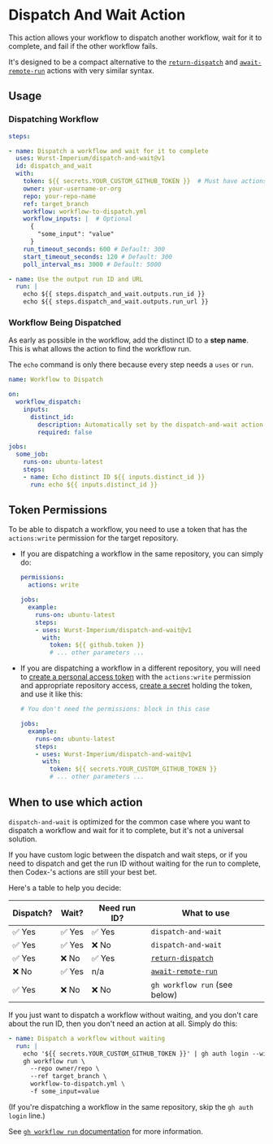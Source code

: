 # Dispatch And Wait Action

This action allows your workflow to dispatch another workflow, wait for it to complete, and fail if the other workflow fails.

It's designed to be a compact alternative to the [`return-dispatch`](https://github.com/Codex-/return-dispatch) and [`await-remote-run`](https://github.com/Codex-/await-remote-run) actions with very similar syntax.

## Usage

### Dispatching Workflow

```yaml
steps:

- name: Dispatch a workflow and wait for it to complete
  uses: Wurst-Imperium/dispatch-and-wait@v1
  id: dispatch_and_wait
  with:
    token: ${{ secrets.YOUR_CUSTOM_GITHUB_TOKEN }}  # Must have actions:write permission
    owner: your-username-or-org
    repo: your-repo-name
    ref: target_branch
    workflow: workflow-to-dispatch.yml
    workflow_inputs: |  # Optional
      {
        "some_input": "value"
      }
    run_timeout_seconds: 600 # Default: 300
    start_timeout_seconds: 120 # Default: 300
    poll_interval_ms: 3000 # Default: 5000

- name: Use the output run ID and URL
  run: |
    echo ${{ steps.dispatch_and_wait.outputs.run_id }}
    echo ${{ steps.dispatch_and_wait.outputs.run_url }}
```

### Workflow Being Dispatched

As early as possible in the workflow, add the distinct ID to a **step name**. This is what allows the action to find the workflow run.

The `echo` command is only there because every step needs a `uses` or `run`.

```yaml
name: Workflow to Dispatch

on:
  workflow_dispatch:
    inputs:
      distinct_id:
        description: Automatically set by the dispatch-and-wait action (leave blank if running manually)
        required: false

jobs:
  some_job:
    runs-on: ubuntu-latest
    steps:
    - name: Echo distinct ID ${{ inputs.distinct_id }}
      run: echo ${{ inputs.distinct_id }}
```

## Token Permissions

To be able to dispatch a workflow, you need to use a token that has the `actions:write` permission for the target repository.

- If you are dispatching a workflow in the same repository, you can simply do:
  ```yaml
  permissions:
    actions: write

  jobs:
    example:
      runs-on: ubuntu-latest
      steps:
      - uses: Wurst-Imperium/dispatch-and-wait@v1
        with:
          token: ${{ github.token }}
          # ... other parameters ...
  ```
- If you are dispatching a workflow in a different repository, you will need to [create a personal access token](https://github.com/settings/personal-access-tokens) with the `actions:write` permission and appropriate repository access, [create a secret](https://docs.github.com/en/actions/how-tos/write-workflows/choose-what-workflows-do/use-secrets) holding the token, and use it like this:
  ```yaml
  # You don't need the permissions: block in this case

  jobs:
    example:
      runs-on: ubuntu-latest
      steps:
      - uses: Wurst-Imperium/dispatch-and-wait@v1
        with:
          token: ${{ secrets.YOUR_CUSTOM_GITHUB_TOKEN }}
          # ... other parameters ...
  ```

## When to use which action

`dispatch-and-wait` is optimized for the common case where you want to dispatch a workflow and wait for it to complete, but it's not a universal solution.

If you have custom logic between the dispatch and wait steps, or if you need to dispatch and get the run ID without waiting for the run to complete, then Codex-'s actions are still your best bet.

Here's a table to help you decide:

| Dispatch? | Wait? | Need run ID? | What to use |
|---|---|---|---|
| ✅ Yes | ✅ Yes | ✅ Yes | `dispatch-and-wait` |
| ✅ Yes | ✅ Yes | ❌ No | `dispatch-and-wait` |
| ✅ Yes | ❌ No | ✅ Yes | [`return-dispatch`](https://github.com/Codex-/return-dispatch) |
| ❌ No | ✅ Yes | n/a | [`await-remote-run`](https://github.com/Codex-/await-remote-run) |
| ✅ Yes | ❌ No | ❌ No | `gh workflow run` (see below) |

If you just want to dispatch a workflow without waiting, and you don't care about the run ID, then you don't need an action at all. Simply do this:

```yaml
- name: Dispatch a workflow without waiting
  run: |
    echo '${{ secrets.YOUR_CUSTOM_GITHUB_TOKEN }}' | gh auth login --with-token
    gh workflow run \
      --repo owner/repo \
      --ref target_branch \
      workflow-to-dispatch.yml \
      -f some_input=value
```

(If you're dispatching a workflow in the same repository, skip the `gh auth login` line.)

See [`gh workflow run` documentation](https://cli.github.com/manual/gh_workflow_run) for more information.

